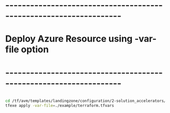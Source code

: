 # ------------------------------------------------------------------
# Deploy Azure Resource using -var-file option
# ------------------------------------------------------------------

```bash

cd /tf/avm/templates/landingzone/configuration/2-solution_accelerators/project/apim
tfexe apply -var-file=./example/terraform.tfvars

```